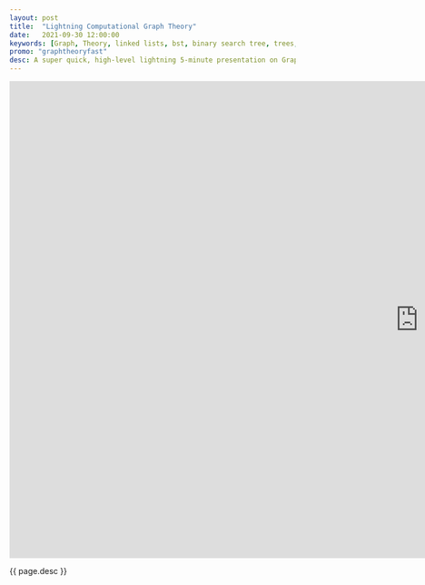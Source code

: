 ```yaml
---
layout: post
title:  "Lightning Computational Graph Theory"
date:   2021-09-30 12:00:00
keywords: [Graph, Theory, linked lists, bst, binary search tree, trees, dags, directed acyclic graphs, graphs, cycles, colors, innumerables, vertices, nodes, edges, arrows, lightning, 5-minute]
promo: "graphtheoryfast"
desc: A super quick, high-level lightning 5-minute presentation on Graph Theory, covering lists, trees, dags n graphs
---
```


<iframe src="https://docs.google.com/presentation/d/e/2PACX-1vTXSy6467LqZh9OYLi7qlHjmqEXZEFmeRi9rczZhaPKhizajRPveYQSqyR5uCpYtMStVs7L0E7kv5jp/embed?start=true&loop=false&delayms=15000" frameborder="0" width="1440" height="839" allowfullscreen="true" mozallowfullscreen="true" webkitallowfullscreen="true"></iframe>

<p>{{ page.desc }}</p>

